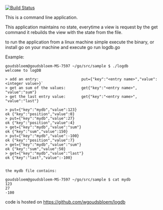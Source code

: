 [![Build Status](https://travis-ci.org/wgoudsbloem/logdb.svg?branch=master)](https://travis-ci.org/wgoudsbloem/logdb)

This is a command line application.

This application maintains no state, everytime a view is request by the get command it 
 rebuilds the view with the state from the file.

to run the application from a linux machine simple execute the binary, or install go on your machine and execute go run logdb.go

Example:

```
goudsbloem@goudsbloem-MS-7597 ~/go/src/sample $ ./logdb  
welcome to logDB

> add an entry:                   put={"key":"<entry name>","value":<integer value>}`  
> get an sum of the values:       get{"key":"<entry name>", "value":"sum"}  
> get the last entry value:       get{"key":"<entry name>", "value":"last"}  

> put={"key":"mydb","value":123}  
ok {"key":"position","value":0}  
> put={"key":"mydb","value":27}  
ok {"key":"position","value":4}  
> get={"key":"mydb","value":"sum"}  
ok {"key":"sum","value":150}  
> put={"key":"mydb","value":-100}  
ok {"key":"position","value":7}  
> get={"key":"mydb","value":"sum"}  
ok {"key":"sum","value":50}  
> get={"key":"mydb","value":"last"}  
ok {"key":"last","value":-100}


the mydb file contains:

goudsbloem@goudsbloem-MS-7597 ~/go/src/sample $ cat mydb  
123  
27  
-100
```

code is hosted on https://github.com/wgoudsbloem/logdb